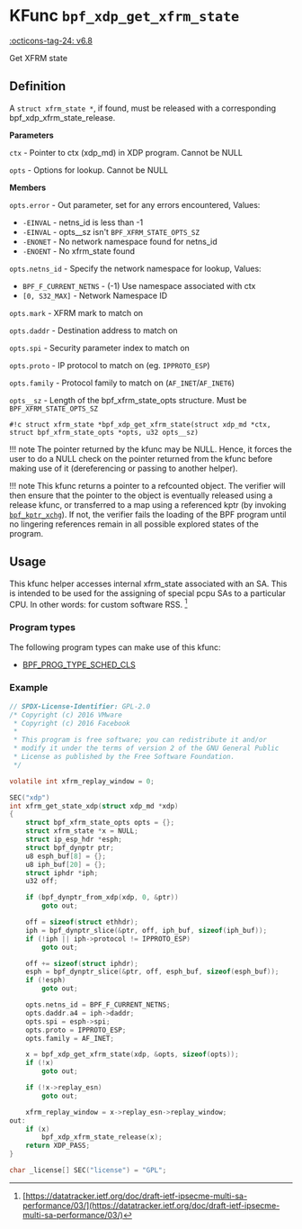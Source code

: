# KFunc `bpf_xdp_get_xfrm_state`

<!-- [FEATURE_TAG](bpf_xdp_get_xfrm_state) -->
[:octicons-tag-24: v6.8](https://github.com/torvalds/linux/commit/8f0ec8c681755f523cf842bfe350ea40609b83a9)
<!-- [/FEATURE_TAG] -->

Get XFRM state

## Definition

A `struct xfrm_state *`, if found, must be released with a corresponding bpf_xdp_xfrm_state_release.

**Parameters**

`ctx` - Pointer to ctx (xdp_md) in XDP program. Cannot be NULL

`opts` - Options for lookup. Cannot be NULL

**Members**

`opts.error` - Out parameter, set for any errors encountered, Values:

- `-EINVAL` - netns_id is less than -1
- `-EINVAL` - opts__sz isn't `BPF_XFRM_STATE_OPTS_SZ`
- `-ENONET` - No network namespace found for netns_id
- `-ENOENT` - No xfrm_state found

`opts.netns_id` - Specify the network namespace for lookup, Values:

- `BPF_F_CURRENT_NETNS` - (-1) Use namespace associated with ctx
- `[0, S32_MAX]` - Network Namespace ID

`opts.mark` - XFRM mark to match on

`opts.daddr` - Destination address to match on

`opts.spi` - Security parameter index to match on

`opts.proto` - IP protocol to match on (eg. `IPPROTO_ESP`)

`opts.family` - Protocol family to match on (`AF_INET`/`AF_INET6`)

`opts__sz` - Length of the bpf_xfrm_state_opts structure. Must be `BPF_XFRM_STATE_OPTS_SZ`

<!-- [KFUNC_DEF] -->
`#!c struct xfrm_state *bpf_xdp_get_xfrm_state(struct xdp_md *ctx, struct bpf_xfrm_state_opts *opts, u32 opts__sz)`

!!! note
	The pointer returned by the kfunc may be NULL. Hence, it forces the user to do a NULL check on the pointer returned 
	from the kfunc before making use of it (dereferencing or passing to another helper).

!!! note
	This kfunc returns a pointer to a refcounted object. The verifier will then ensure that the pointer to the object 
	is eventually released using a release kfunc, or transferred to a map using a referenced kptr 
	(by invoking [`bpf_kptr_xchg`](../../helper-function/bpf_kptr_xchg.md)). If not, the verifier fails the 
	loading of the BPF program until no lingering references remain in all possible explored states of the program.
<!-- [/KFUNC_DEF] -->

## Usage

This kfunc helper accesses internal xfrm_state associated with an SA. This is intended to be used for the assigning of special pcpu SAs to a particular CPU. In other words: for custom software RSS. [^1]

[^1]: [https://datatracker.ietf.org/doc/draft-ietf-ipsecme-multi-sa-performance/03/](https://datatracker.ietf.org/doc/draft-ietf-ipsecme-multi-sa-performance/03/)

### Program types

The following program types can make use of this kfunc:

<!-- [KFUNC_PROG_REF] -->
- [BPF_PROG_TYPE_SCHED_CLS](../program-type/BPF_PROG_TYPE_SCHED_CLS.md)
<!-- [/KFUNC_PROG_REF] -->

### Example

```c
// SPDX-License-Identifier: GPL-2.0
/* Copyright (c) 2016 VMware
 * Copyright (c) 2016 Facebook
 *
 * This program is free software; you can redistribute it and/or
 * modify it under the terms of version 2 of the GNU General Public
 * License as published by the Free Software Foundation.
 */

volatile int xfrm_replay_window = 0;

SEC("xdp")
int xfrm_get_state_xdp(struct xdp_md *xdp)
{
	struct bpf_xfrm_state_opts opts = {};
	struct xfrm_state *x = NULL;
	struct ip_esp_hdr *esph;
	struct bpf_dynptr ptr;
	u8 esph_buf[8] = {};
	u8 iph_buf[20] = {};
	struct iphdr *iph;
	u32 off;

	if (bpf_dynptr_from_xdp(xdp, 0, &ptr))
		goto out;

	off = sizeof(struct ethhdr);
	iph = bpf_dynptr_slice(&ptr, off, iph_buf, sizeof(iph_buf));
	if (!iph || iph->protocol != IPPROTO_ESP)
		goto out;

	off += sizeof(struct iphdr);
	esph = bpf_dynptr_slice(&ptr, off, esph_buf, sizeof(esph_buf));
	if (!esph)
		goto out;

	opts.netns_id = BPF_F_CURRENT_NETNS;
	opts.daddr.a4 = iph->daddr;
	opts.spi = esph->spi;
	opts.proto = IPPROTO_ESP;
	opts.family = AF_INET;

	x = bpf_xdp_get_xfrm_state(xdp, &opts, sizeof(opts));
	if (!x)
		goto out;

	if (!x->replay_esn)
		goto out;

	xfrm_replay_window = x->replay_esn->replay_window;
out:
	if (x)
		bpf_xdp_xfrm_state_release(x);
	return XDP_PASS;
}

char _license[] SEC("license") = "GPL";
```

